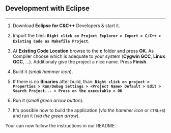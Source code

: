 ## Development with Eclipse
----------------------
1. Download **Eclipse for C&C++** Developers & start it.

2. Import the files: **`Right click on Project Explorer > Import > C/C++ > Existing Code as Makefile Project`**.

3. At **Existing Code Location** browse to the **c** folder and press **OK**. As  Compiler choose which is adequate to your system (**Cygwin GCC**, **Linux GCC**, ...). Additionaly give the project a nice name. Press **Finish**.

4. Build it (*small hammer icon*).

5. If there is no **Binaries** after build, than: **`Right click on project > Properties > Run/Debug Settings > <Project Name> Default > Edit > Search Project... > Press on the executable > OK`**

6. Run it (*small green arrow button*).

5. It's possible now to build the application (*via the hammer icon* or ```CTRL+B```) and run it (*via the green arrow*).

Your can now follow the instructions in our README.